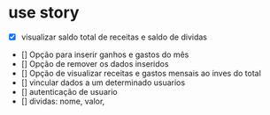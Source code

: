 # use story

- [x] visualizar saldo total de receitas e saldo de dividas
- [] Opção para inserir ganhos e gastos do mês
- [] Opção de remover os dados inseridos
- [] Opção de visualizar receitas e gastos mensais ao inves do total
- [] vincular dados a um determinado usuarios
- [] autenticação de usuario
- [] dividas: nome, valor,
